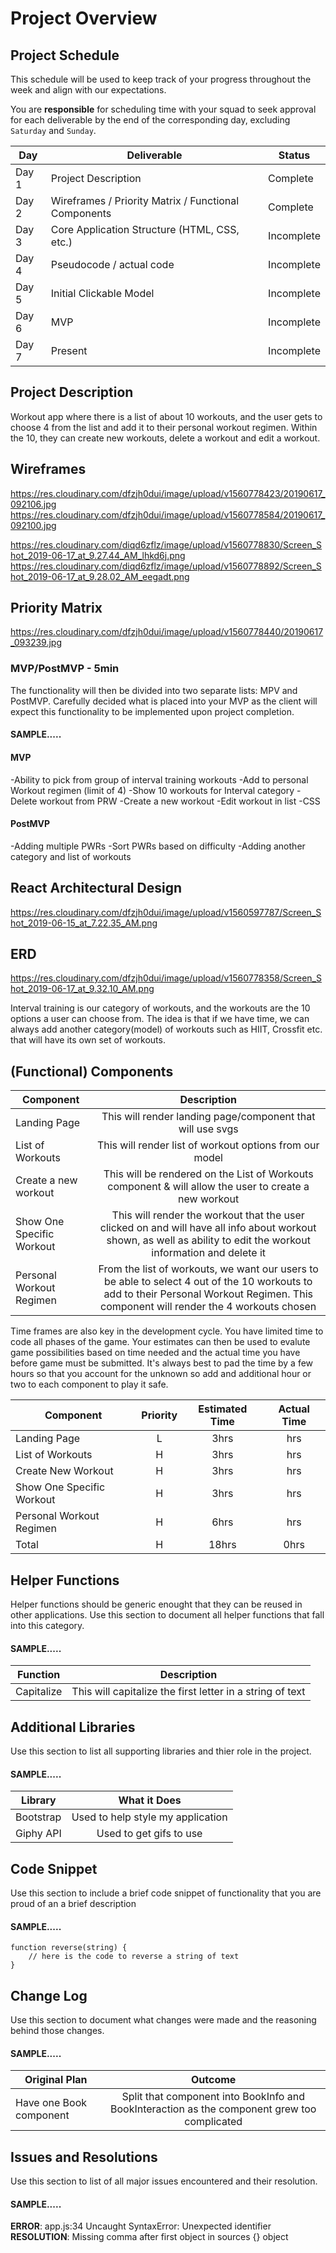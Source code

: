# Project Overview

## Project Schedule

This schedule will be used to keep track of your progress throughout the week and align with our expectations.  

You are **responsible** for scheduling time with your squad to seek approval for each deliverable by the end of the corresponding day, excluding `Saturday` and `Sunday`.

|  Day | Deliverable | Status
|---|---| ---|
|Day 1| Project Description | Complete
|Day 2| Wireframes / Priority Matrix / Functional Components | Complete
|Day 3| Core Application Structure (HTML, CSS, etc.) | Incomplete
|Day 4| Pseudocode / actual code | Incomplete
|Day 5| Initial Clickable Model  | Incomplete
|Day 6| MVP | Incomplete
|Day 7| Present | Incomplete


## Project Description

Workout app where there is a list of about 10 workouts, and the user gets to choose 4 from the list and add it to their personal workout regimen. Within the 10, they can create new workouts, delete a workout and edit a workout. 

## Wireframes

https://res.cloudinary.com/dfzjh0dui/image/upload/v1560778423/20190617_092106.jpg
https://res.cloudinary.com/dfzjh0dui/image/upload/v1560778584/20190617_092100.jpg

https://res.cloudinary.com/diqd6zflz/image/upload/v1560778830/Screen_Shot_2019-06-17_at_9.27.44_AM_lhkd6j.png
https://res.cloudinary.com/diqd6zflz/image/upload/v1560778892/Screen_Shot_2019-06-17_at_9.28.02_AM_eegadt.png

## Priority Matrix

https://res.cloudinary.com/dfzjh0dui/image/upload/v1560778440/20190617_093239.jpg

### MVP/PostMVP - 5min

The functionality will then be divided into two separate lists: MPV and PostMVP.  Carefully decided what is placed into your MVP as the client will expect this functionality to be implemented upon project completion.  

#### SAMPLE.....
#### MVP 

 -Ability to pick from group of interval training workouts
	-Add to personal Workout regimen (limit of 4)
	-Show 10 workouts for Interval category
	-Delete workout from PRW
	-Create a new workout
	-Edit workout in list
	-CSS

#### PostMVP 

-Adding multiple PWRs
-Sort PWRs based on difficulty
-Adding another category and list of workouts

## React Architectural Design

https://res.cloudinary.com/dfzjh0dui/image/upload/v1560597787/Screen_Shot_2019-06-15_at_7.22.35_AM.png

## ERD

https://res.cloudinary.com/dfzjh0dui/image/upload/v1560778358/Screen_Shot_2019-06-17_at_9.32.10_AM.png

Interval training is our category of workouts, and the workouts are the 10 options a user can choose from. The idea is that if we have time, we can always add another category(model) of workouts such as HIIT, Crossfit etc. that will have its own set of workouts.

## (Functional) Components

| Component | Description | 
| --- | :---: |  
| Landing Page | This will render landing page/component that will use svgs | 
| List of Workouts | This will render list of workout options from our model|
| Create a new workout | This will be rendered on the List of Workouts component & will allow the user to create a new workout|
| Show One Specific Workout | This will render the workout that the user clicked on and will have all info about workout shown, as well as ability to edit the workout information and delete it|
| Personal Workout Regimen | From the list of workouts, we want our users to be able to select 4 out of the 10 workouts to add to their Personal Workout Regimen. This component will render the 4 workouts chosen|



Time frames are also key in the development cycle.  You have limited time to code all phases of the game.  Your estimates can then be used to evalute game possibilities based on time needed and the actual time you have before game must be submitted. It's always best to pad the time by a few hours so that you account for the unknown so add and additional hour or two to each component to play it safe.

| Component | Priority | Estimated Time | Actual Time |
| --- | :---: |  :---: | :---: |
| Landing Page | L | 3hrs| hrs |
| List of Workouts | H | 3hrs| hrs |
| Create New Workout | H | 3hrs| hrs |
| Show One Specific Workout | H | 3hrs| hrs |
| Personal Workout Regimen | H | 6hrs| hrs |
| Total | H | 18hrs| 0hrs | 

## Helper Functions
Helper functions should be generic enought that they can be reused in other applications. Use this section to document all helper functions that fall into this category.

#### SAMPLE.....
| Function | Description | 
| --- | :---: |  
| Capitalize | This will capitalize the first letter in a string of text | 

## Additional Libraries
 Use this section to list all supporting libraries and thier role in the project. 
 
 #### SAMPLE.....
| Library | What it Does | 
| --- | :---: |  
| Bootstrap | Used to help style my application | 
| Giphy API | Used to get gifs to use | 


## Code Snippet

Use this section to include a brief code snippet of functionality that you are proud of an a brief description  

#### SAMPLE.....
```
function reverse(string) {
	// here is the code to reverse a string of text
}
```

## Change Log
 Use this section to document what changes were made and the reasoning behind those changes.  

#### SAMPLE.....
| Original Plan | Outcome | 
| --- | :---: |  
| Have one Book component | Split that component into BookInfo and BookInteraction as the component grew too complicated | 

## Issues and Resolutions
 Use this section to list of all major issues encountered and their resolution.

#### SAMPLE.....
**ERROR**: app.js:34 Uncaught SyntaxError: Unexpected identifier                                
**RESOLUTION**: Missing comma after first object in sources {} object
